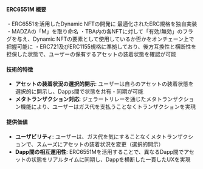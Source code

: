 #### ERC6551M 概要
・ERC6551を活用したDynamic NFTの開発に 最適化されたERC規格を独自実装
・MADZAの「M」を取り命名
・TBA内の各NFTに対して「有効/無効」のフラグを与え、Dynamic NFTの要素として使用しているか否かをオンチェーン上で把握可能に
・ERC721及びERC1155規格に準拠しており、後方互換性と横断性を担保した状態で、ユーザーの保有するアセットの装着状態を確認が可能

#### 技術的特徴
- **アセットの装着状況の選択的開示**: ユーザーは自らのアセットの装着状態を選択的に開示し、Dapps間で状態を共有・同期が可能
- **メタトランザクション対応**: ジェラートリレーを通じたメタトランザクション機能により、ユーザーはガス代を支払うことなくトランザクションを実現

#### 提供価値
- **ユーザビリティ**: ユーザーは、ガス代を気にすることなくメタトランザクションで、スムーズにアセットの装着状況を変更（選択的開示）
- **Dapp間の相互運用性**: ERC6551Mを活用することで、異なるDapp間でアセットの状態をリアルタイムに同期し、Dappを横断した一貫したUXを実現
